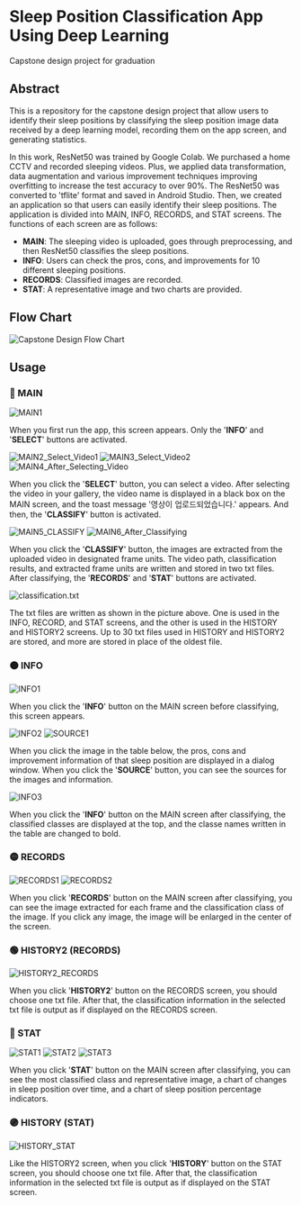 # Sleep Position Classification App Using Deep Learning
Capstone design project for graduation

## Abstract
This is a repository for the capstone design project that allow users to identify their sleep positions by classifying the sleep position image data received by a deep learning model, recording them on the app screen, and generating statistics.

In this work, ResNet50 was trained by Google Colab. We purchased a home CCTV and recorded sleeping videos. Plus, we applied data transformation, data augmentation and various improvement techniques improving overfitting to increase the test accuracy to over 90%. The ResNet50 was converted to 'tflite' format and saved in Android Studio. Then, we created an application so that users can easily identify their sleep positions. The application is divided into MAIN, INFO, RECORDS, and STAT screens. The functions of each screen are as follows:
- **MAIN**: The sleeping video is uploaded, goes through preprocessing, and then ResNet50 classifies the sleep positions.
- **INFO**: Users can check the pros, cons, and improvements for 10 different sleeping positions.
- **RECORDS**: Classified images are recorded.
- **STAT**: A representative image and two charts are provided.

## Flow Chart
![Capstone Design Flow Chart](https://github.com/parkjjoe/capstone-design/assets/105961163/65fff919-495e-40cc-a756-18885438fcb8)

## Usage
### 🔴 MAIN
![MAIN1](https://github.com/parkjjoe/sleep-position-classification/assets/105961163/67d876e8-0436-4958-b968-68690e37b568)

When you first run the app, this screen appears. Only the '**INFO**' and '**SELECT**' buttons are activated.

![MAIN2_Select_Video1](https://github.com/parkjjoe/sleep-position-classification/assets/105961163/c7ad2895-12b5-4be9-920c-602601c76fcf)
![MAIN3_Select_Video2](https://github.com/parkjjoe/sleep-position-classification/assets/105961163/66e73211-db04-46ce-9578-bac4db5c4483)
![MAIN4_After_Selecting_Video](https://github.com/parkjjoe/sleep-position-classification/assets/105961163/2789606c-58e2-437d-a89d-3ef79508df26)

When you click the '**SELECT**' button, you can select a video. After selecting the video in your gallery, the video name is displayed in a black box on the MAIN screen, and the toast message '영상이 업로드되었습니다.' appears. And then, the '**CLASSIFY**' button is activated.

![MAIN5_CLASSIFY](https://github.com/parkjjoe/sleep-position-classification/assets/105961163/02ee86ab-976e-4f67-9392-554c93e8d986)
![MAIN6_After_Classifying](https://github.com/parkjjoe/sleep-position-classification/assets/105961163/1dfdfcab-0627-41aa-8447-c1a8a2d4ee21)

When you click the '**CLASSIFY**' button, the images are extracted from the uploaded video in designated frame units. The video path, classification results, and extracted frame units are written and stored in two txt files. After classifying, the '**RECORDS**' and '**STAT**' buttons are activated.

![classification.txt](https://github.com/parkjjoe/sleep-position-classification/assets/105961163/4c1b239c-b8e4-41e0-a848-406433ec6832)

The txt files are written as shown in the picture above. One is used in the INFO, RECORD, and STAT screens, and the other is used in the HISTORY and HISTORY2 screens. Up to 30 txt files used in HISTORY and HISTORY2 are stored, and more are stored in place of the oldest file.

### 🟠 INFO
![INFO1](https://github.com/parkjjoe/sleep-position-classification/assets/105961163/83f00dad-0082-4fc4-99e9-c90e598cbf01)

When you click the '**INFO**' button on the MAIN screen before classifying, this screen appears.

![INFO2](https://github.com/parkjjoe/sleep-position-classification/assets/105961163/9cd1dc61-9625-4dfd-8c54-1cae8653612d)
![SOURCE1](https://github.com/parkjjoe/sleep-position-classification/assets/105961163/37c2ce6f-b407-483e-a4ed-c4a4bfb609fd)

When you click the image in the table below, the pros, cons and improvement information of that sleep position are displayed in a dialog window. When you click the '**SOURCE**' button, you can see the sources for the images and information.

![INFO3](https://github.com/parkjjoe/sleep-position-classification/assets/105961163/05f8b358-ebaa-4023-87a0-7dba67c9dc9e)

When you click the '**INFO**' button on the MAIN screen after classifying, the classified classes are displayed at the top, and the classe names written in the table are changed to bold.

### 🟡 RECORDS
![RECORDS1](https://github.com/parkjjoe/sleep-position-classification/assets/105961163/f7b580eb-27ab-4561-8537-0302db08a5b4)
![RECORDS2](https://github.com/parkjjoe/sleep-position-classification/assets/105961163/07562bc6-9dc7-4783-9640-dc36fabba559)

When you click '**RECORDS**' button on the MAIN screen after classifying, you can see the image extracted for each frame and the classification class of the image. If you click any image, the image will be enlarged in the center of the screen.

### 🟢 HISTORY2 (RECORDS)
![HISTORY2_RECORDS](https://github.com/parkjjoe/sleep-position-classification/assets/105961163/a1658b5e-d243-4770-ad0f-2243a7f9ee94)

When you click '**HISTORY2**' button on the RECORDS screen, you should choose one txt file. After that, the classification information in the selected txt file is output as if displayed on the RECORDS screen.

### 🔵 STAT
![STAT1](https://github.com/parkjjoe/sleep-position-classification/assets/105961163/a5be08b2-48bd-44b2-86f5-273c5706d3fc)
![STAT2](https://github.com/parkjjoe/sleep-position-classification/assets/105961163/dfb9a8e8-9d18-481e-8303-86baa05a2fa2)
![STAT3](https://github.com/parkjjoe/sleep-position-classification/assets/105961163/aaf07677-27d7-4898-b977-1e2db5c18119)

When you click '**STAT**' button on the MAIN screen after classifying, you can see the most classified class and representative image, a chart of changes in sleep position over time, and a chart of sleep position percentage indicators.

### 🟣 HISTORY (STAT)
![HISTORY_STAT](https://github.com/parkjjoe/sleep-position-classification/assets/105961163/bb138211-ca0e-4751-baef-936363f04f53)

Like the HISTORY2 screen, when you click '**HISTORY**' button on the STAT screen, you should choose one txt file. After that, the classification information in the selected txt file is output as if displayed on the STAT screen.
